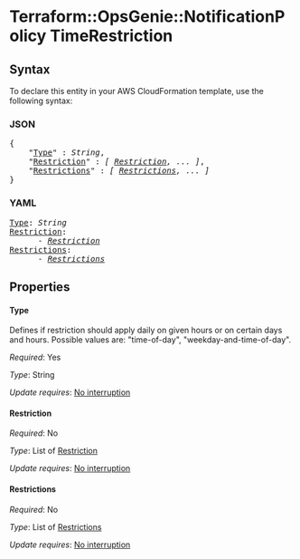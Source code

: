 # Terraform::OpsGenie::NotificationPolicy TimeRestriction

## Syntax

To declare this entity in your AWS CloudFormation template, use the following syntax:

### JSON

<pre>
{
    "<a href="#type" title="Type">Type</a>" : <i>String</i>,
    "<a href="#restriction" title="Restriction">Restriction</a>" : <i>[ <a href="timerestriction-restriction.md">Restriction</a>, ... ]</i>,
    "<a href="#restrictions" title="Restrictions">Restrictions</a>" : <i>[ <a href="timerestriction-restrictions.md">Restrictions</a>, ... ]</i>
}
</pre>

### YAML

<pre>
<a href="#type" title="Type">Type</a>: <i>String</i>
<a href="#restriction" title="Restriction">Restriction</a>: <i>
      - <a href="timerestriction-restriction.md">Restriction</a></i>
<a href="#restrictions" title="Restrictions">Restrictions</a>: <i>
      - <a href="timerestriction-restrictions.md">Restrictions</a></i>
</pre>

## Properties

#### Type

Defines if restriction should apply daily on given hours or on certain days and hours. Possible values are: "time-of-day", "weekday-and-time-of-day".

_Required_: Yes

_Type_: String

_Update requires_: [No interruption](https://docs.aws.amazon.com/AWSCloudFormation/latest/UserGuide/using-cfn-updating-stacks-update-behaviors.html#update-no-interrupt)

#### Restriction

_Required_: No

_Type_: List of <a href="timerestriction-restriction.md">Restriction</a>

_Update requires_: [No interruption](https://docs.aws.amazon.com/AWSCloudFormation/latest/UserGuide/using-cfn-updating-stacks-update-behaviors.html#update-no-interrupt)

#### Restrictions

_Required_: No

_Type_: List of <a href="timerestriction-restrictions.md">Restrictions</a>

_Update requires_: [No interruption](https://docs.aws.amazon.com/AWSCloudFormation/latest/UserGuide/using-cfn-updating-stacks-update-behaviors.html#update-no-interrupt)

